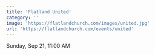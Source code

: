 ```yaml
---
title: 'Flatland United'
category: ''
image: 'https://flatlandchurch.com/images/united.jpg'
url: 'https://flatlandchurch.com/events/united'
---
```


Sunday, Sep 21, 11:00 AM
